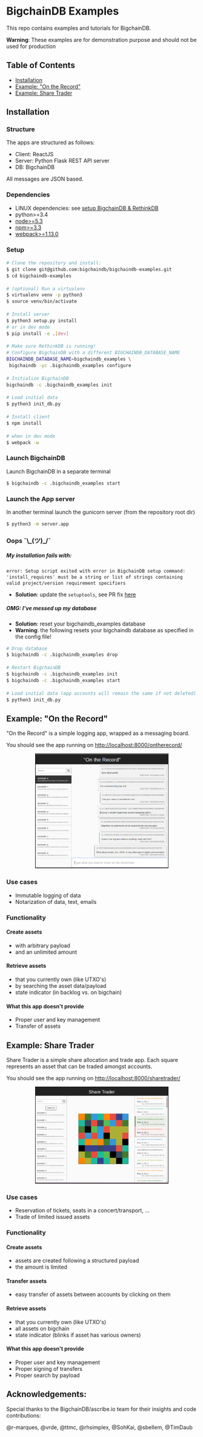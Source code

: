 # BigchainDB Examples

This repo contains examples and tutorials for BigchainDB.

__Warning__: These examples are for demonstration purpose and should not be used for production

## Table of Contents
- [Installation](#installation)
- [Example: "On the Record"](#example-on-the-record)
- [Example: Share Trader](#example-share-trader)

## Installation

### Structure

The apps are structured as follows:
- Client: ReactJS
- Server: Python Flask REST API server
- DB: BigchainDB

All messages are JSON based.

### Dependencies

 - LINUX dependencies: see [setup BigchainDB & RethinkDB](https://bigchaindb.readthedocs.io/en/latest/installing-server.html#install-and-run-rethinkdb-server)
 - python>=3.4
 - [node>=5.3](https://nodejs.org/en/download/) 
 - [npm>=3.3](https://docs.npmjs.com/getting-started/installing-node) 
 - [webpack>=1.13.0](https://webpack.github.io/docs/installation.html)

### Setup

```bash
# Clone the repository and install:
$ git clone git@github.com:bigchaindb/bigchaindb-examples.git
$ cd bigchaindb-examples

# (optional) Run a virtualenv
$ virtualenv venv -p python3
$ source venv/bin/activate

# Install server
$ python3 setup.py install
# or in dev mode
$ pip install -e .[dev]

# Make sure RethinkDB is running!
# Configure BigchainDB with a different BIGCHAINDB_DATABASE_NAME
BIGCHAINDB_DATABASE_NAME=bigchaindb_examples \
 bigchaindb -yc .bigchaindb_examples configure 

# Initialize BigchainDB
bigchaindb -c .bigchaindb_examples init 

# Load initial data 
$ python3 init_db.py

# Install client
$ npm install

# when in dev mode
$ webpack -w
```

### Launch BigchainDB

Launch BigchainDB in a separate terminal

```bash
$ bigchaindb -c .bigchaindb_examples start 
```

### Launch the App server

In another terminal launch the gunicorn server (from the repository root dir)
```bash
$ python3 -m server.app
```

### Oops ¯\\\_(ツ)\_/¯

##### My installation fails with:

```
error: Setup script exited with error in BigchainDB setup command: 'install_requires' must be a string or list of strings containing valid project/version requirement specifiers
```

- __Solution__: update the `setuptools`, see PR fix [here](https://github.com/bigchaindb/bigchaindb/issues/236)

##### OMG: I've messed up my database

- __Solution__: reset your bigchaindb_examples database
- __Warning__: the following resets your bigchaindb database as specified in the config file!

```bash
# Drop database
$ bigchaindb -c .bigchaindb_examples drop

# Restart BigchainDB
$ bigchaindb -c .bigchaindb_examples init
$ bigchaindb -c .bigchaindb_examples start

# Load initial data (app accounts will remain the same if not deleted)
$ python3 init_db.py
```

## Example: "On the Record"

"On the Record" is a simple logging app, wrapped as a messaging board.

You should see the app running on [http://localhost:8000/ontherecord/](http://localhost:8000/ontherecord/)

<p align="center">
  <img width="70%" height="70%" src ="./docs/img/on_the_record_v0.0.1.png" />
</p>

### Use cases

- Immutable logging of data
- Notarization of data, text, emails

### Functionality

#### Create assets
- with arbitrary payload
- and an unlimited amount

#### Retrieve assets
- that you currently own (like UTXO's)
- by searching the asset data/payload
- state indicator (in backlog vs. on bigchain)

#### What this app doesn't provide

- Proper user and key management
- Transfer of assets

## Example: Share Trader

Share Trader is a simple share allocation and trade app. Each square represents an asset that can be traded amongst accounts.

You should see the app running on [http://localhost:8000/sharetrader/](http://localhost:8000/sharetrader/)

<p align="center">
  <img width="70%" height="70%" src ="./docs/img/share_trader_v0.0.1.png" />
</p>

### Use cases

- Reservation of tickets, seats in a concert/transport, ...
- Trade of limited issued assets

### Functionality

#### Create assets
- assets are created following a structured payload
- the amount is limited

#### Transfer assets
- easy transfer of assets between accounts by clicking on them

#### Retrieve assets
- that you currently own (like UTXO's)
- all assets on bigchain
- state indicator (blinks if asset has various owners)

#### What this app doesn't provide

- Proper user and key management
- Proper signing of transfers
- Proper search by payload

## Acknowledgements:

Special thanks to the BigchainDB/ascribe.io team for their insights and code contributions:

@r-marques, @vrde, @ttmc, @rhsimplex, @SohKai, @sbellem, @TimDaub
